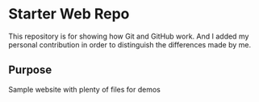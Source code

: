 # Starter Web Repo

This repository is for showing how Git and GitHub work.
And I added my personal contribution in order to distinguish the differences made by me.      

## Purpose 

Sample website with plenty of files for demos

